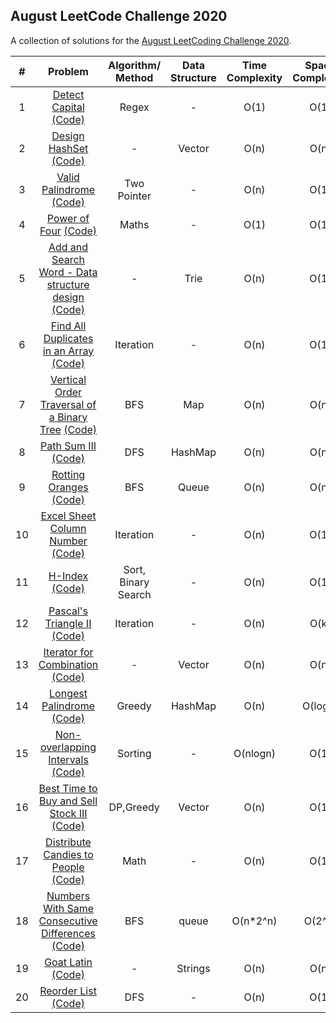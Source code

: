 ## August LeetCode Challenge 2020

A collection of solutions for the [August LeetCoding Challenge 2020](https://leetcode.com/explore/challenge/card/august-leetcoding-challenge/).

| # | Problem | Algorithm/ Method | Data Structure | Time Complexity | Space Complexity |  Difficulty |
|:-:|:-:|:-:|:-:|:-:|:-:|:-:|
| 1 | [Detect Capital](https://leetcode.com/explore/challenge/card/august-leetcoding-challenge/549/week-1-august-1st-august-7th/3409/)  [(Code)](https://github.com/dikshagoyal26/LeetCode-Solutions/blob/master/august-leetcode-challenge/day1_detect_capital.cpp)| Regex | - | O(1) | O(1) | Easy |
| 2 | [Design HashSet](https://leetcode.com/explore/challenge/card/august-leetcoding-challenge/549/week-1-august-1st-august-7th/3410/)  [(Code)](https://github.com/dikshagoyal26/LeetCode-Solutions/blob/master/august-leetcode-challenge/day2_design_hashSet.cpp)| - | Vector | O(n) | O(n) | Easy |
| 3 | [Valid Palindrome](https://leetcode.com/explore/challenge/card/august-leetcoding-challenge/549/week-1-august-1st-august-7th/3411/)  [(Code)](https://github.com/dikshagoyal26/LeetCode-Solutions/blob/master/august-leetcode-challenge/day3_valid_palindrome.cpp)| Two Pointer | - | O(n) | O(1) | Easy |
| 4 | [Power of Four](https://leetcode.com/explore/challenge/card/august-leetcoding-challenge/549/week-1-august-1st-august-7th/3412/)  [(Code)](https://github.com/dikshagoyal26/LeetCode-Solutions/blob/master/august-leetcode-challenge/day4_power_of_4.cpp)| Maths | - | O(1) | O(1) | Easy |
| 5 | [Add and Search Word - Data structure design](https://leetcode.com/explore/challenge/card/august-leetcoding-challenge/549/week-1-august-1st-august-7th/3413/)  [(Code)](https://github.com/dikshagoyal26/LeetCode-Solutions/blob/master/august-leetcode-challenge/day5_data_structure_design.cpp)| - | Trie | O(n) | O(1) | Medium |
| 6 | [Find All Duplicates in an Array](https://leetcode.com/explore/challenge/card/august-leetcoding-challenge/549/week-1-august-1st-august-7th/3414/)  [(Code)](https://github.com/dikshagoyal26/LeetCode-Solutions/blob/master/august-leetcode-challenge/day6_find_all_duplicates_in_array.cpp)| Iteration | - | O(n) | O(1) | Medium |
| 7 | [Vertical Order Traversal of a Binary Tree](https://leetcode.com/explore/challenge/card/august-leetcoding-challenge/549/week-1-august-1st-august-7th/3415/)  [(Code)](https://github.com/dikshagoyal26/LeetCode-Solutions/blob/master/august-leetcode-challenge/day7_vertical_order_traversal.cpp)| BFS | Map | O(n) | O(n) | Medium |
| 8 | [Path Sum III](https://leetcode.com/explore/challenge/card/august-leetcoding-challenge/550/week-2-august-8th-august-14th/3417/)  [(Code)](https://github.com/dikshagoyal26/LeetCode-Solutions/blob/master/august-leetcode-challenge/day8_path_sum_III.cpp)| DFS | HashMap | O(n) | O(n) | Medium |
| 9 | [Rotting Oranges](https://leetcode.com/explore/challenge/card/august-leetcoding-challenge/550/week-2-august-8th-august-14th/3418/)  [(Code)](https://github.com/dikshagoyal26/LeetCode-Solutions/blob/master/august-leetcode-challenge/day9_rotting_oranges.cpp)| BFS | Queue | O(n) | O(n) | Medium |
| 10 | [Excel Sheet Column Number](https://leetcode.com/explore/challenge/card/august-leetcoding-challenge/550/week-2-august-8th-august-14th/3419/)  [(Code)](https://github.com/dikshagoyal26/LeetCode-Solutions/blob/master/august-leetcode-challenge/day9_rotting_oranges.cpp)| Iteration | - | O(n) | O(1) | Easy |
| 11 | [H-Index](https://leetcode.com/explore/challenge/card/august-leetcoding-challenge/550/week-2-august-8th-august-14th/3420/)  [(Code)](https://github.com/dikshagoyal26/LeetCode-Solutions/blob/master/august-leetcode-challenge/day11_h_index.cpp)| Sort, Binary Search | - | O(n) | O(1) | Medium |
| 12 | [Pascal's Triangle II](https://leetcode.com/explore/challenge/card/august-leetcoding-challenge/550/week-2-august-8th-august-14th/3421/)  [(Code)](https://github.com/dikshagoyal26/LeetCode-Solutions/blob/master/august-leetcode-challenge/day12_pascals_triangle_II.cpp)| Iteration | - | O(n) | O(k) | Easy |
| 13 | [Iterator for Combination](https://leetcode.com/explore/challenge/card/august-leetcoding-challenge/550/week-2-august-8th-august-14th/3422/)  [(Code)](https://github.com/dikshagoyal26/LeetCode-Solutions/blob/master/august-leetcode-challenge/day13_iterator_for_combination.cpp)| - | Vector | O(n) | O(n) | Medium |
| 14 | [Longest Palindrome](https://leetcode.com/explore/challenge/card/august-leetcoding-challenge/550/week-2-august-8th-august-14th/3423/)  [(Code)](https://github.com/dikshagoyal26/LeetCode-Solutions/blob/master/august-leetcode-challenge/day14_longest_palindrome.cpp)| Greedy | HashMap | O(n) | O(logn) | Easy |
| 15 | [Non-overlapping Intervals](https://leetcode.com/explore/challenge/card/august-leetcoding-challenge/551/week-3-august-15th-august-21st/3425/)  [(Code)](https://github.com/dikshagoyal26/LeetCode-Solutions/blob/master/august-leetcode-challenge/day15_non_overlapping_intervals.cpp)| Sorting | - | O(nlogn) | O(1) | Medium |
| 16 | [Best Time to Buy and Sell Stock III](https://leetcode.com/explore/challenge/card/august-leetcoding-challenge/551/week-3-august-15th-august-21st/3426/)  [(Code)](https://github.com/dikshagoyal26/LeetCode-Solutions/blob/master/august-leetcode-challenge/day16_best_time_to_buy_and_sell_stock_III.cpp)| DP,Greedy | Vector | O(n) | O(1) | Hard |
| 17 | [Distribute Candies to People](https://leetcode.com/explore/challenge/card/august-leetcoding-challenge/551/week-3-august-15th-august-21st/3427/)  [(Code)](https://github.com/dikshagoyal26/LeetCode-Solutions/blob/master/august-leetcode-challenge/day17_distribute_candies_to_people.cpp)| Math | - | O(n) | O(1) | Easy |
| 18 | [Numbers With Same Consecutive Differences](https://leetcode.com/explore/challenge/card/august-leetcoding-challenge/551/week-3-august-15th-august-21st/3428/)  [(Code)](https://github.com/dikshagoyal26/LeetCode-Solutions/blob/master/august-leetcode-challenge/day18_numbers_with_same_consecutive_differences.cpp)| BFS | queue | O(n*2^n) | O(2^n) | Medium |
| 19 | [Goat Latin](https://leetcode.com/explore/challenge/card/august-leetcoding-challenge/551/week-3-august-15th-august-21st/3429/)  [(Code)](https://github.com/dikshagoyal26/LeetCode-Solutions/blob/master/august-leetcode-challenge/day19_goat_lating.js)| - | Strings | O(n) | O(n) | Easy |
| 20 | [Reorder List](https://leetcode.com/explore/challenge/card/august-leetcoding-challenge/551/week-3-august-15th-august-21st/3430/)  [(Code)](https://github.com/dikshagoyal26/LeetCode-Solutions/blob/master/august-leetcode-challenge/day20_reorder_list.js)| DFS | - | O(n) | O(1) | Medium |